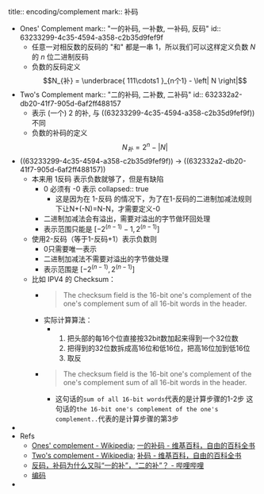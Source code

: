 title:: encoding/complement
mark:: 补码

- Ones' Complement
  mark:: "一的补码, 一补数, 一补码, 反码"
  id:: 63233299-4c35-4594-a358-c2b35d9fef9f
  - 任意一对相反数的反码的 "和" 都是一串 $1$，所以我们可以这样定义负数 $N$ 的 $n$ 位二进制反码
  - 负数的反码定义
    $$N_{补} = \underbrace{ 111\cdots1 }_{n个1} - \left| N \right|$$
- Two's Complement
  mark:: "二的补码, 二补数, 二补码"
  id:: 632332a2-db20-41f7-905d-6af2ff488157
  - 表示 (一个) $2$ 的补, 与 ((63233299-4c35-4594-a358-c2b35d9fef9f)) 不同
  - 负数的补码的定义
    $$N_{补} = 2^{n} - \left|N\right|$$
- ((63233299-4c35-4594-a358-c2b35d9fef9f)) -> ((632332a2-db20-41f7-905d-6af2ff488157))
  - 本来用 1反码 表示负数就够了，但是有缺陷
    - 0 必须有 -0 表示
      collapsed:: true
      - 这是因为在 1-反码 的情况下，为了在1-反码的二进制加减法规则下让N+(-N)=N-N，才需要定义-0
    - 二进制加减法会有溢出，需要对溢出的字节做环回处理
    - 表示范围只能是 $[-2^{(n-1)}-1, 2^{(n-1)}]$
  - 使用2-反码（等于1-反码+1）表示负数则
    - 0只需要唯一表示
    - 二进制加减法不需要对溢出的字节做处理
    - 表示范围是 $[-2^{(n-1)}, 2^{(n-1)}]$
  - 比如 IPV4 的 Checksum：
    - > The checksum field is the 16-bit one's complement of the one's complement sum of all 16-bit words in the header.
    - 实际计算算法：
      - 1. 把头部的每16个位直接按32bit数加起来得到一个32位数
        2. 把得到的32位数拆成高16位和低16位，把高16位加到低16位
        3. 取反
    - > The checksum field is the 16-bit one's complement of the one's complement sum of all 16-bit words in the header.
      - 这句话的`sum of all 16-bit words`代表的是计算步骤的1-2步 这句话的`the 16-bit one's complement of the one's complement..`代表的是计算步骤的第3步
-
- Refs
  - [Ones' complement - Wikipedia](https://en.wikipedia.org/wiki/Ones'_complement ); [一的补码 - 维基百科，自由的百科全书](https://zh.wikipedia.org/zh-cn/%E4%B8%80%E8%A3%9C%E6%95%B8)
  - [Two's complement - Wikipedia](https://en.wikipedia.org/wiki/Two's_complement ); [补码 - 维基百科，自由的百科全书](https://zh.wikipedia.org/zh-cn/%E4%BA%8C%E8%A3%9C%E6%95%B8)
  - [反码，补码为什么又叫“一的补”，“二的补”？ - 哔哩哔哩](https://www.bilibili.com/read/cv1669932/)
  - [编码](https://gist.github.com/fanfeilong/844ad0c2e2654cfd4c7e)
-
